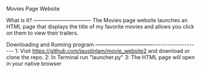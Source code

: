 Movies Page Website

What is it?
———————————
The Movies page website launches an HTML page that displays the title of my favorite movies and allows you click on them to view their trailers.

Downloading and Running program
———————————--------------------
    1: Visit https://github.com/jaustinlam/movie_website2 and download or clone the repo.
    2: In Terminal run "launcher.py"
    3: The HTML page will open in your native browser

	

